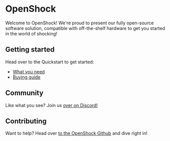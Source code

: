 
# OpenShock

Welcome to OpenShock! We're proud to present our fully open-source software solution, compatible with off-the-shelf hardware to get you started in the world of shocking!

## Getting started

Head over to the Quickstart to get started:

- [What you need](./quickstart/what-you-need/)
- [Buying guide](./quickstart/buying-guide/)

## Community

Like what you see? Join us [over on Discord!](https://discord.gg/AHcCbXbEcF)

## Contributing

Want to help? Head over [to the OpenShock Github](https://github.com/OpenShock) and dive right in!